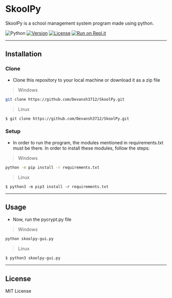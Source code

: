 # SkoolPy
SkoolPy is a school management system program made using python.

![Python](https://img.shields.io/badge/-Python-000000?style=flat&logo=python)
[![Version](https://badge.fury.io/gh/tterb%2FHyde.svg)](https://badge.fury.io/gh/tterb%2FHyde)
[![License](http://img.shields.io/:license-mit-blue.svg)](http://doge.mit-license.org)
[![Run on Repl.it](https://repl.it/badge/github/Devansh3712/SkoolPy)](https://repl.it/github/Devansh3712/SkoolPy)

---

## Installation

### Clone
- Clone this repository to your local machine or download it as a zip file 
> Windows
```bash
git clone https://github.com/Devansh3712/SkoolPy.git
```
> Linux
```shell
$ git clone https://github.com/Devansh3712/SkoolPy.git
```
 
### Setup
- In order to run the program, the modules mentioned in requirements.txt must be there. In order to install these modules, follow the steps:
> Windows
```bash
python -m pip install -r requirements.txt
```
> Linux
```shell
$ python3 -m pip3 install -r requirements.txt
```

---

## Usage
- Now, run the pycrypt.py file
> Windows
```bash
python skoolpy-gui.py
```
> Linux
```shell
$ python3 skoolpy-gui.py
```

---

## License
MIT License
